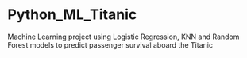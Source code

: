 # Python_ML_Titanic
Machine Learning project using Logistic Regression, KNN and Random Forest models to predict passenger survival aboard the Titanic
